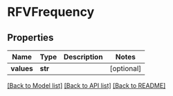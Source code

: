 # RFVFrequency


## Properties
Name | Type | Description | Notes
------------ | ------------- | ------------- | -------------
**values** | **str** |  | [optional] 

[[Back to Model list]](../README.md#documentation-for-models) [[Back to API list]](../README.md#documentation-for-api-endpoints) [[Back to README]](../README.md)


